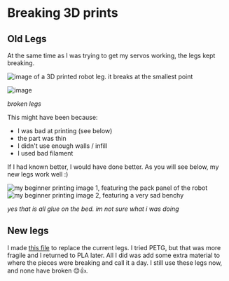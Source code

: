 # Breaking 3D prints

## Old Legs

At the same time as I was trying to get my servos working, the legs kept breaking.

![image of a 3D printed robot leg. it breaks at the smallest point](https://github.com/user-attachments/assets/a681a989-0342-4852-b59a-8ac2291740f8)

![image](https://github.com/user-attachments/assets/35d2a6c3-5016-47f7-bc4b-7e83e730e4d4)

*broken legs*

This might have been because:
  - I was bad at printing (see below)
  - the part was thin
  - I didn't use enough walls / infill
  - I used bad filament

If I had known better, I would have done better. As you will see below, my new legs work well :)

![my beginner printing image 1, featuring the pack panel of the robot](https://github.com/user-attachments/assets/ae9c9dcf-b45a-4ecb-a307-26b6a2d344dd)
![my beginner printing image 2, featuring a very sad benchy](https://github.com/user-attachments/assets/e5178026-f572-4b08-86bf-4d616179af54)

*yes that is all glue on the bed. im not sure what i was doing*

## New legs

I made [this file](https://www.thingiverse.com/thing:4875204) to replace the current legs. I tried PETG, but that was more fragile and I returned to PLA later. All I did was add some extra material to where the pieces were breaking and call it a day. I still use these legs now, and none have broken 😊👍.
